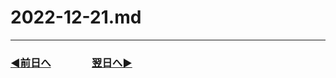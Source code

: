 # 2022-12-21.md

---
### [◀️前日へ](https://github.com/yuasys/chatty-journal/blob/main/2022/12/2022-12-20.md)&emsp;&emsp;&emsp;&emsp;[翌日へ▶️](https://github.com/yuasys/chatty-journal/blob/main/2022/12/2022-12-22.md)


